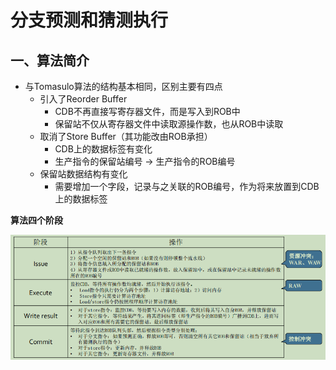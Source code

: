 # 分支预测和猜测执行

## 一、算法简介

- 与Tomasulo算法的结构基本相同，区别主要有四点
  - 引入了Reorder Buffer
    - CDB不再直接写寄存器文件，而是写入到ROB中
    - 保留站不仅从寄存器文件中读取源操作数，也从ROB中读取
  - 取消了Store Buffer（其功能改由ROB承担）
    - CDB上的数据标签有变化
    - 生产指令的保留站编号 -> 生产指令的ROB编号
  - 保留站数据结构有变化
    - 需要增加一个字段，记录与之关联的ROB编号，作为将来放置到CDB上的数据标签

**算法四个阶段**

![](./img/2022-06-16-23-30-27.png)


